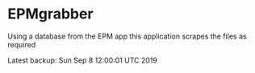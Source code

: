 # EPMgrabber
Using a database from the EPM app this application scrapes the files as required


Latest backup: Sun Sep 8 12:00:01 UTC 2019
